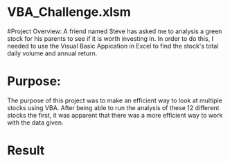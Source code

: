 # VBA_Challenge.xlsm

#Project Overview:
A friend named Steve has asked me to analysis a green stock for his parents to see if it is worth investing in. In order to do this, I needed to use the Visual Basic Appication in Excel to find the stock's total daily volume and annual return. 


# Purpose:
The purpose of this project was to make an efficient way to look at multiple stocks using VBA. After being able to run the analysis of these 12 different stocks the first, it was apparent that there was a more efficient way to work with the data given. 

# Result
